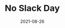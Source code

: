 ---
title: 'No Slack Day'
date: '2021-08-26'
last_modified_at: '2022-01-12 16:51:52'
year: "2021"
type: "web design"
subtype: "development"
skillset: 
 - jekyll
 - sass
 - purgecss
 - github pages
 - node
 - bootstrap 5
 - git
description: "A yearly reminder of how Slack can also be distracting and counter-productive. Built with Jekyll and Bootstrap 5, deployed to Github Pages."
excerpt: false
summary: 'A cool initiative by an elusive client of mine, No Slack Day is a yearly reminder of how a communication tool can also be distracting and counter-productive. Built using Jekyll and light imagery, I <strong>achieved an amazingly fast performance</strong> for a modern-looking landing page.'
featimage: true
featimage-url: '({{ site.url }}/assets/images/no-slack-day.jpg'
featimage-height: '765'
performance: true
googlescore: '100'
speedindex: '0.6 seconds'
pageweight: '95.3 kb'
site-is-live: true
live-url: 'https://noslackday.org'
permalink: '/projects/web-design/no-slack-day/'
---